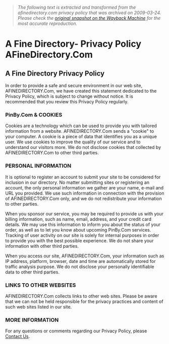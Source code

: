 > *The following text is extracted and transformed from the afinedirectory.com privacy policy that was archived on 2009-03-24. Please check the [original snapshot on the Wayback Machine](https://web.archive.org/web/20090324101902id_/http%3A//www.afinedirectory.com/Privacy_Policy.html) for the most accurate reproduction.*

# A Fine Directory- Privacy Policy AFineDirectory.Com

## A Fine Directory Privacy Policy

In order to provide a safe and secure environment in our web site, AFINEDIRECTORY.Com, we have created this statement dedicated to the Privacy Policy, which is subject to change without notice. It is recommended that you review this Privacy Policy regularly.

### PinBy.Com & COOKIES

Cookies are a technology which can be used to provide you with tailored information from a website. AFINEDIRECTORY.Com sends a "cookie" to your computer. A cookie is a piece of data that identifies you as a unique user. We use cookies to improve the quality of our service and to understand our visitors more. We do not disclose cookies that collected by AFINEDIRECTORY.Com to other third parties.

### PERSONAL INFORMATION

It is optional to register an account to submit your site to be considered for inclusion in our directory. No matter submitting sites or registering an account, the only personal information we gather are your name, e-mail and URL you provided. We use such information in connection with the provision of AFINEDIRECTORY.Com only, and we do not redistribute your information to other parties.

When you sponsor our service, you may be required to provide us with your billing information, such as name, email, address, and your credit card details. We may use this information to inform you about the status of your order, as well as to let you know about upcoming PinBy.Com services. Tracking of user activity on our site is solely for internal purposes in order to provide you with the best possible experience. We do not share your information with other third parties.

When you access our site, AFINEDIRECTORY.Com, your information such as IP address, platform, browser, date and time are automatically stored for traffic analysis purpose. We do not disclose your personally identifiable data to other third parties.

### LINKS TO OTHER WEBSITES

AFINEDIRECTORY.Com collects links to other web sites. Please be aware that we can not be held responsible for the privacy practices and content of such web sites listed in our site.

### MORE INFORMATION

For any questions or comments regarding our Privacy Policy, please [Contact Us](http://www.afinedirectory.com/contact.php).
